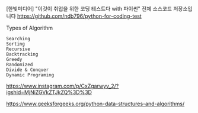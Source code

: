 [한빛미디어] "이것이 취업을 위한 코딩 테스트다 with 파이썬" 전체 소스코드 저장소입니다
https://github.com/ndb796/python-for-coding-test

Types of Algorithm

    Searching
    Sorting
    Recursive
    Backtracking
    Greedy  
    Randomized
    Divide & Conquer
    Dynamic Programing


https://www.instagram.com/p/CxZgarwyv_2/?igshid=MjNiZGVkZTJkZQ%3D%3D



https://www.geeksforgeeks.org/python-data-structures-and-algorithms/

